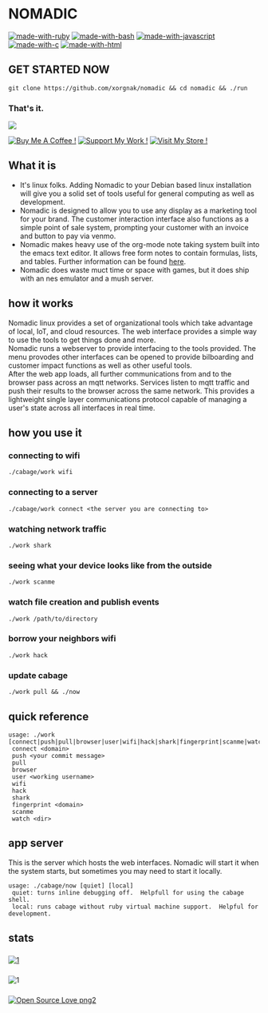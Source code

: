 # NOMADIC
[![made-with-ruby](https://img.shields.io/badge/Made%20with-Ruby-1f425f.svg)](https://rubylang.org/)
[![made-with-bash](https://img.shields.io/badge/Made%20with-Bash-1f425f.svg)](https://www.gnu.org/software/bash/)
[![made-with-javascript](https://img.shields.io/badge/Made%20with-Javascript-1f425f.svg)](https://www.javascript.com)
[![made-with-c](https://img.shields.io/badge/Made%20with-C-1f425f.svg)](https://clang.org/)
[![made-with-html](https://img.shields.io/badge/Made%20with-html-1f425f.svg)](https://html.org/)
## GET STARTED NOW
`git clone https://github.com/xorgnak/nomadic && cd nomadic && ./run`
### That's it.
[<img src='https://img.buymeacoffee.com/button-api/?text=Buy%20me%20a%20coffee&slug=maxcatman&button_colour=FFDD00&font_colour=000000&font_family=Cookie&outline_colour=000000&coffee_colour=ffffff'>](https://www.buymeacoffee.com/maxcatman)

[![Buy Me A Coffee !](https://img.shields.io/badge/buy%20me%20a-coffee-1abc9c.svg)](https://www.buymeacoffee.com/maxcatman)
[![Support My Work !](https://img.shields.io/badge/support%20my-work-1abc9c.svg)](https://www.patreon.com/zyphr?fan_landing=true)
[![Visit My Store !](https://img.shields.io/badge/visit%20my-store-1abc9c.svg)](https://www.buymeacoffee.com/maxcatman)
## What it is
- It's linux folks.  Adding Nomadic to your Debian based linux installation will give you a solid set of tools useful for general computing as well as development.
- Nomadic is designed to allow you to use any display as a marketing tool for your brand.  The customer interaction interface also functions as a simple point of sale system, prompting your customer with an invoice and button to pay via venmo.
- Nomadic makes heavy use of the org-mode note taking system built into the emacs text editor.  It allows free form notes to contain formulas, lists, and tables.  Further information can be found [here](https://org-mode.org).
- Nomadic does waste muct time or space with games, but it does ship with an nes emulator and a mush server.

## how it works
Nomadic linux provides a set of organizational tools which take advantage of local, IoT, and cloud resources.  The web interface provides a simple way to use the tools to get things done and more.  
Nomadic runs a webserver to provide interfacing to the tools provided.  The menu provodes other interfaces can be opened to provide bilboarding and customer impact functions as well as other useful tools.  
After the web app loads, all further communications from and to the browser pass across an mqtt networks.  Services listen to mqtt traffic and push their results to the browser across the same network.  This provides a lightweight single layer communications protocol capable of managing a user's state across all interfaces in real time.  

## how you use it
### connecting to wifi
```
./cabage/work wifi
```
### connecting to a server
```
./cabage/work connect <the server you are connecting to> 
```
### watching network traffic
```
./work shark
```
### seeing what your device looks like from the outside
```
./work scanme
```
### watch file creation and publish events
```
./work /path/to/directory
```
### borrow your neighbors wifi
```
./work hack
```
### update cabage
```
./work pull && ./now
```

## quick reference
```
usage: ./work [connect|push|pull|browser|user|wifi|hack|shark|fingerprint|scanme|watch]
 connect <domain>
 push <your commit message>
 pull
 browser
 user <working username>
 wifi
 hack
 shark
 fingerprint <domain>
 scanme
 watch <dir>
```

## app server
This is the server which hosts the web interfaces.  Nomadic will start it when the system starts, but sometimes you may need to start it locally.
```
usage: ./cabage/now [quiet] [local]
 quiet: turns inline debugging off.  Helpfull for using the cabage shell.
 local: runs cabage without ruby virtual machine support.  Helpful for development.
```

## stats
###
[![1](https://github-readme-stats.vercel.app/api?username=xorgnak&theme=radical&show_icons=true&layout=compact)](https://github.com/xorgnak/nomadic)
### 
![1](https://github-readme-stats.vercel.app/api/top-langs/?username=xorgnak&theme=radical&layout=compact)
###
[![Open Source Love png2](https://badges.frapsoft.com/os/v2/open-source.png?v=103)](https://github.com/ellerbrock/open-source-badges/)
